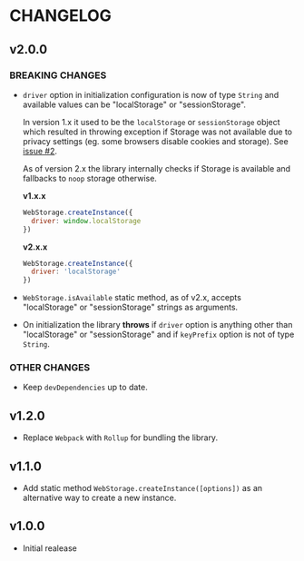 # CHANGELOG

## v2.0.0

### BREAKING CHANGES

- `driver` option in initialization configuration is now of type `String` and available values can be "localStorage" or "sessionStorage".

  In version 1.x it used to be the `localStorage` or `sessionStorage` object which resulted in throwing exception if Storage was not available due to privacy settings (eg. some browsers disable cookies and storage). See [issue #2](https://github.com/georapbox/web-storage/issues/2).

  As of version 2.x the library internally checks if Storage is available and fallbacks to `noop` storage otherwise.

  **v1.x.x**  
  ```js
  WebStorage.createInstance({
    driver: window.localStorage
  })
  ```

  **v2.x.x**  
  ```js
  WebStorage.createInstance({
    driver: 'localStorage'
  })
  ```
- `WebStorage.isAvailable` static method, as of v2.x, accepts "localStorage" or "sessionStorage" strings as arguments.
- On initialization the library **throws** if `driver` option is anything other than "localStorage" or "sessionStorage" and if `keyPrefix` option is not of type `String`.

### OTHER CHANGES

- Keep `devDependencies` up to date.

## v1.2.0
- Replace `Webpack` with `Rollup` for bundling the library.

## v1.1.0
- Add static method `WebStorage.createInstance([options])` as an alternative way to create a new instance.

## v1.0.0
- Initial realease
